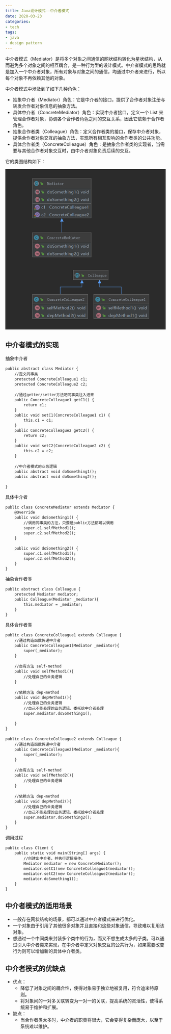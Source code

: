 ```yaml
---
title: Java设计模式——中介者模式
date: 2020-03-23
categories:
- tech
tags:
- java
- design pattern
---
```



中介者模式（Mediator）是将多个对象之间通信的网状结构转化为星状结构，从而避免多个对象之间的相互耦合，是一种行为型的设计模式。中介者模式的思路就是加入一个中介者对象，所有对象与对象之间的通信，均通过中介者来进行，所以每个对象不再依赖其他的对象。


<!-- more -->




中介者模式中涉及到了如下几种角色：
+ 抽象中介者（Mediator）角色：它是中介者的接口，提供了合作者对象注册与转发合作者对象信息的抽象方法。
+ 具体中介者（ConcreteMediator）角色：实现中介者接口，定义一个 List 来管理合作者对象，协调各个合作者角色之间的交互关系，因此它依赖于合作者角色。
+ 抽象合作者类（Colleague）角色：定义合作者类的接口，保存中介者对象，提供合作者对象交互的抽象方法，实现所有相互影响的合作者类的公共功能。
+ 具体合作者类（ConcreteColleague）角色：是抽象合作者类的实现者，当需要与其他合作者对象交互时，由中介者对象负责后续的交互。

它的类图结构如下：

![](/assets/upload/2020-03/1584957434.png)


## 中介者模式的实现

抽象中介者
```
public abstract class Mediator {
    //定义同事类
    protected ConcreteColleague1 c1;
    protected ConcreteColleague2 c2;
    
    //通过getter/setter方法吧同事类注入进来
    public ConcreteColleague1 getC1() {
        return c1;
    }
    public void setC1(ConcreteColleague1 c1) {
        this.c1 = c1;
    }
    public ConcreteColleague2 getC2() {
        return c2;
    }
    public void setC2(ConcreteColleague2 c2) {
        this.c2 = c2;
    }
    
    //中介者模式的业务逻辑
    public abstract void doSomething1();
    public abstract void doSomething2();
    
}
```

具体中介者
```
public class ConcreteMediator extends Mediator {
    @Override
    public void doSomething1() {
        //调用同事类的方法，只要是public方法都可以调用
        super.c1.selfMethod1();
        super.c2.selfMethod2();
    }

    public void doSomething2() {
        super.c1.selfMethod1();
        super.c2.selfMethod2();
    }
}
```

抽象合作者类
```
public abstract class Colleague {
    protected Mediator mediator;
    public Colleague(Mediator _mediator){
        this.mediator = _mediator;
    }
}
```

具体合作者类
```
public class ConcreteColleague1 extends Colleague {
    //通过构造函数传递中介者
    public ConcreteColleague1(Mediator _mediator){
        super(_mediator);
    }
    
    //自有方法 self-method
    public void selfMethod1(){
        //处理自己的业务逻辑
    }
    
    //依赖方法 dep-method
    public void depMethod1(){
        //处理自己的业务逻辑
        //自己不能处理的业务逻辑，委托给中介者处理
        super.mediator.doSomething1();
        
    }
}

public class ConcreteColleague2 extends Colleague {
    //通过构造函数传递中介者
    public ConcreteColleague2(Mediator _mediator){
        super(_mediator);
    }
    
    //自有方法 self-method
    public void selfMethod2(){
        //处理自己的业务逻辑
    }
    
    //依赖方法 dep-method
    public void depMethod2(){
        //处理自己的业务逻辑
        //自己不能处理的业务逻辑，委托给中介者处理
        super.mediator.doSomething2();
    }
}
```

调用过程
```
public class Client {
    public static void main(String[] args) {
        //创建出中介者，并执行逻辑操作。
        Mediator mediator = new ConcreteMediator();
        mediator.setC1(new ConcreteColleague1(mediator));
        mediator.setC2(new ConcreteColleague2(mediator));
        mediator.doSomething1();
    }
}

```

## 中介者模式的适用场景 

+ 一般存在网状结构的场景，都可以通过中介者模式来进行优化。
+ 一个对象由于引用了其他很多对象并且直接和这些对象通信，导致难以复用该对象。
+ 想通过一个中间类来封装多个类中的行为，而又不想生成太多的子类。可以通过引入中介者类来实现，在中介者中定义对象交互的公共行为，如果需要改变行为则可以增加新的具体中介者类。

## 中介者模式的优缺点

+ 优点：
	+ 降低了对象之间的耦合性，使得对象易于独立地被复用，符合迪米特原则。
	+ 将对象间的一对多关联转变为一对一的关联，提高系统的灵活性，使得系统易于维护和扩展。
+ 缺点：
	+ 当合作者类太多时，中介者的职责将很大，它会变得复杂而庞大，以至于系统难以维护。